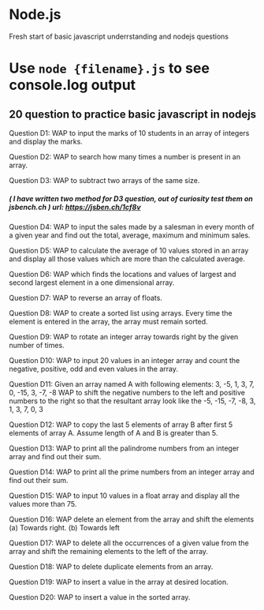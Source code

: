 # Node.js 

Fresh start of basic javascript underrstanding and nodejs questions

# Use `node {filename}.js` to see console.log output

## 20 question to practice basic javascript in nodejs

Question D1: WAP to input the marks of 10 students in an array of integers and display the marks.

Question D2: WAP to search how many times a number is present in an array. 

Question D3: WAP to subtract two arrays of the same size. 
   ##### ( I have written two method for D3 question, out of curiosity test them on jsbench.ch ) url: https://jsben.ch/1cf8v

Question D4: WAP to input the sales made by a salesman in every month of a given year and find out the total, average, maximum and minimum sales.

Question D5: WAP to calculate the average of 10 values stored in an array and display all those values which are more than the calculated average.
	
Question D6: WAP which finds the locations and values of largest and second largest element in a one dimensional array.

Question D7: WAP to reverse an array of floats.

Question D8: WAP to create a sorted list using arrays. Every time the element is entered in the array, the array must remain sorted.

Question D9: WAP to rotate an integer array towards right by the given number of times.

Question D10: WAP to input 20 values in an integer array and count the negative, positive, odd and even values in the array.

Question D11: Given an array named A with following elements:
	3, -5, 1, 3, 7, 0, -15, 3, -7, -8
	WAP to shift the negative numbers to the left and positive numbers to the right so that the resultant array look like the
	-5, -15, -7, -8, 3, 1, 3, 7,  0, 3

Question D12: WAP to copy the last 5 elements of array B after first 5 elements of array A. Assume length of A and B is greater than 5.

Question D13: WAP to print all the palindrome numbers from an integer array and find out their sum.

Question D14: WAP to print all the prime numbers from an integer array and find out their sum.

Question D15: WAP to input 10 values in a float array and display all the values more than 75.

Question D16: WAP delete an element from the array and shift the elements
(a)	Towards right.
(b)	Towards left

Question D17: WAP to delete all the occurrences of a given value from the array and shift the remaining elements to the left of the array.

Question D18: WAP to delete duplicate elements from an array.

Question D19: WAP to insert a value in the array at desired location.

Question D20: WAP to insert a value in the sorted array.